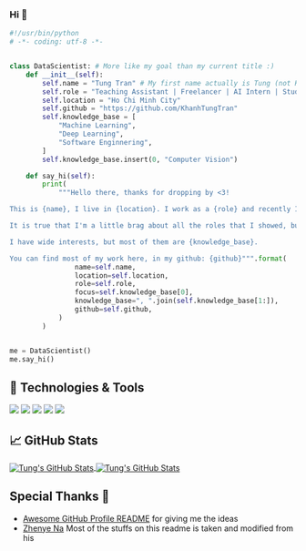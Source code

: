 ### Hi 👋

```python
#!/usr/bin/python
# -*- coding: utf-8 -*-


class DataScientist: # More like my goal than my current title :)
    def __init__(self):
        self.name = "Tung Tran" # My first name actually is Tung (not Khanh or Tran)
        self.role = "Teaching Assistant | Freelancer | AI Intern | Student"
        self.location = "Ho Chi Minh City"
        self.github = "https://github.com/KhanhTungTran"
        self.knowledge_base = [
            "Machine Learning",
            "Deep Learning",
            "Software Enginnering",
        ]
        self.knowledge_base.insert(0, "Computer Vision")

    def say_hi(self):
        print(
            """Hello there, thanks for dropping by <3!

This is {name}, I live in {location}. I work as a {role} and recently I am focusing on {focus} for my personal growth.

It is true that I'm a little brag about all the roles that I showed, but yeah, I do be on multiple jobs these days, I would love to learn new things everyday :D.

I have wide interests, but most of them are {knowledge_base}.

You can find most of my work here, in my github: {github}""".format(
                name=self.name,
                location=self.location,
                role=self.role,
                focus=self.knowledge_base[0],
                knowledge_base=", ".join(self.knowledge_base[1:]),
                github=self.github,
            )
        )


me = DataScientist()
me.say_hi()

```

## 🔧 Technologies & Tools

![](https://img.shields.io/badge/OS-Windows-informational?style=flat&logo=windows&logoColor=white&color=6aa6f8)
![](https://img.shields.io/badge/Editor-VS_Code-informational?style=flat&logo=visual-studio-code&logoColor=white&color=6aa6f8)
![](https://img.shields.io/badge/Code-Python-informational?style=flat&logo=python&logoColor=white&color=6aa6f8)
![](https://img.shields.io/badge/Tools-PyTorch-informational?style=flat&logo=pytorch&logoColor=white&color=6aa6f8)
![](https://img.shields.io/badge/Tools-Keras-informational?style=flat&logo=keras&logoColor=white&color=6aa6f8)

## &#x1f4c8; GitHub Stats

<a href="https://github.com/KhanhTungTran/KhanhTungTran">
  <img align="center" src="https://github-readme-stats.vercel.app/api/top-langs/?username=KhanhTungTran&hide=c%2B%2B,c,html&title_color=6aa6f8&text_color=8a919a&icon_color=6aa6f8&bg_color=0e1116" alt="Tung's GitHub Stats" />
</a>

<a href="https://github.com/KhanhTungTran/KhanhTungTran">
  <img align="center" src="https://github-readme-stats.vercel.app/api?username=KhanhTungTran&show_icons=true&line_height=27&count_private=true&title_color=6aa6f8&text_color=8a919a&icon_color=6aa6f8&bg_color=0e1116" alt="Tung's GitHub Stats" />
</a>

## Special Thanks 🙇
- [Awesome GitHub Profile README](https://github.com/abhisheknaiidu/awesome-github-profile-readme) for giving me the ideas
- [Zhenye Na](https://github.com/Zhenye-Na) Most of the stuffs on this readme is taken and modified from his
